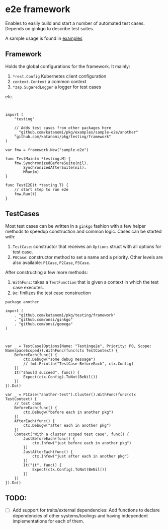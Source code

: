 # e2e framework

Enables to easily build and start a number of automated test cases. Depends on ginkgo to describe test suites.

A sample usage is found in [examples](../../examples/sample-e2e)

## Framework

Holds the global configurations for the framework. It mainly:

 1. `*rest.Config` Kubernetes client configuration
 1. `context.Context` a common context
 1. `*zap.SugaredLogger` a logger for test cases

 etc.


```golang


import (
	"testing"

    // Adds test cases from other packages here
	_ "github.com/katanomi/pkg/examples/sample-e2e/another"
	"github.com/katanomi/pkg/testing/framework"
)

var fmw = framework.New("sample-e2e")

func TestMain(m *testing.M) {
	fmw.SynchronizedBeforeSuite(nil).
		SynchronizedAfterSuite(nil).
		MRun(m)
}

func TestE2E(t *testing.T) {
	// start step to run e2e
	fmw.Run(t)
}

```

## TestCases

Most test cases can be written in a `ginkgo` fashion with a few helper methods to speedup construction and common logic. Cases can be started with:


   1. `TestCase`: constructor that receives an `Options` struct with all options for test case.
   1. `P0Case`: constructor method to set a name and a priority. Other levels are also available: `P1Case`, `P2Case`, `P3Case`.

After constructing a few more methods:

   1. `WithFunc`: takes a `TestFunction` that is given a context in which the test case executes.
   1. `Do`: finilizes the test case construction




```golang
package another

import (
	. "github.com/katanomi/pkg/testing/framework"
	. "github.com/onsi/ginkgo"
	. "github.com/onsi/gomega"
)



var _ = TestCase(Options{Name: "Testinge2e", Priority: P0, Scope: NamespaceScoped}).WithFunc(func(ctx TestContext) {
	BeforeEach(func() {
		ctx.Debugw("some debug message")
		// fmt.Println("TestCase BeforeEach", ctx.Config)
	})
	It("should succeed", func() {
		Expect(ctx.Config).ToNot(BeNil())
	})
}).Do()

var _ = P1Case("another-test").Cluster().WithFunc(func(ctx TestContext) {
	// test case
	BeforeEach(func() {
		ctx.Debugw("before each in another pkg")
	})
	AfterEach(func() {
		ctx.Debugw("after each in another pkg")
	})
	Context("With a cluster scoped test case", func() {
		JustBeforeEach(func() {
			ctx.Infow("just before each in another pkg")
		})
		JustAfterEach(func() {
			ctx.Infow("just after each in another pkg")
		})
		It("it", func() {
			Expect(ctx.Config).ToNot(BeNil())
		})
	})
}).Do()

```


## TODO:

 - [ ]  Add support for traits/external dependencies: Add functions to declare dependencies of other systems/toolings and having independent implementations for each of them.

